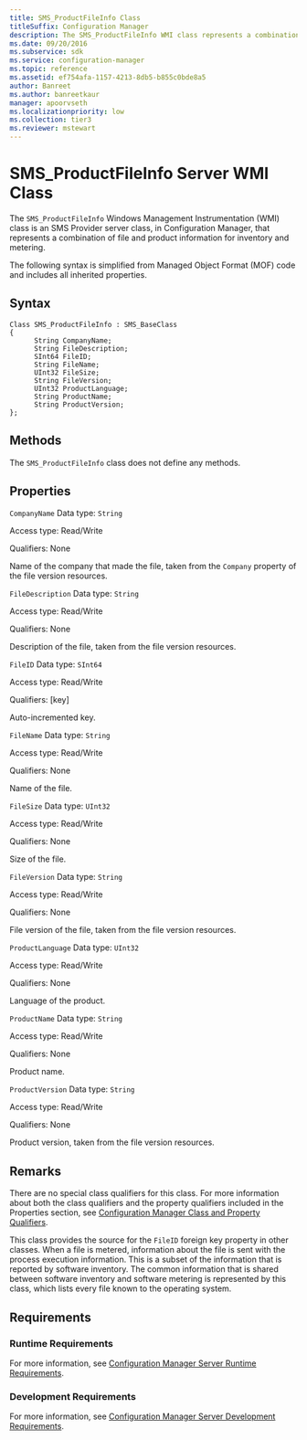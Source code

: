 ```yaml
---
title: SMS_ProductFileInfo Class
titleSuffix: Configuration Manager
description: The SMS_ProductFileInfo WMI class represents a combination of file and product information for inventory and metering.
ms.date: 09/20/2016
ms.subservice: sdk
ms.service: configuration-manager
ms.topic: reference
ms.assetid: ef754afa-1157-4213-8db5-b855c0bde8a5
author: Banreet
ms.author: banreetkaur
manager: apoorvseth
ms.localizationpriority: low
ms.collection: tier3
ms.reviewer: mstewart
---
```

# SMS_ProductFileInfo Server WMI Class
The `SMS_ProductFileInfo` Windows Management Instrumentation (WMI) class is an SMS Provider server class, in Configuration Manager, that represents a combination of file and product information for inventory and metering.

 The following syntax is simplified from Managed Object Format (MOF) code and includes all inherited properties.

## Syntax

```
Class SMS_ProductFileInfo : SMS_BaseClass
{
      String CompanyName;
      String FileDescription;
      SInt64 FileID;
      String FileName;
      UInt32 FileSize;
      String FileVersion;
      UInt32 ProductLanguage;
      String ProductName;
      String ProductVersion;
};
```

## Methods
 The `SMS_ProductFileInfo` class does not define any methods.

## Properties
 `CompanyName`
 Data type: `String`

 Access type: Read/Write

 Qualifiers: None

 Name of the company that made the file, taken from the `Company` property of the file version resources.

 `FileDescription`
 Data type: `String`

 Access type: Read/Write

 Qualifiers: None

 Description of the file, taken from the file version resources.

 `FileID`
 Data type: `SInt64`

 Access type: Read/Write

 Qualifiers: [key]

 Auto-incremented key.

 `FileName`
 Data type: `String`

 Access type: Read/Write

 Qualifiers: None

 Name of the file.

 `FileSize`
 Data type: `UInt32`

 Access type: Read/Write

 Qualifiers: None

 Size of the file.

 `FileVersion`
 Data type: `String`

 Access type: Read/Write

 Qualifiers: None

 File version of the file, taken from the file version resources.

 `ProductLanguage`
 Data type: `UInt32`

 Access type: Read/Write

 Qualifiers: None

 Language of the product.

 `ProductName`
 Data type: `String`

 Access type: Read/Write

 Qualifiers: None

 Product name.

 `ProductVersion`
 Data type: `String`

 Access type: Read/Write

 Qualifiers: None

 Product version, taken from the file version resources.

## Remarks
 There are no special class qualifiers for this class. For more information about both the class qualifiers and the property qualifiers included in the Properties section, see [Configuration Manager Class and Property Qualifiers](../../../develop/reference/misc/class-and-property-qualifiers.md).

 This class provides the source for the `FileID` foreign key property in other classes. When a file is metered, information about the file is sent with the process execution information. This is a subset of the information that is reported by software inventory. The common information that is shared between software inventory and software metering is represented by this class, which lists every file known to the operating system.

## Requirements

### Runtime Requirements
 For more information, see [Configuration Manager Server Runtime Requirements](../../../develop/core/reqs/server-runtime-requirements.md).

### Development Requirements
 For more information, see [Configuration Manager Server Development Requirements](../../../develop/core/reqs/server-development-requirements.md).
